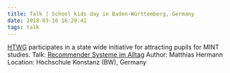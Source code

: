 ```yaml
---
title: Talk | School kids day in Baden-Württemberg, Germany
date: 2018-03-16 16:20:41
tags: talk
---
```


[HTWG](https://www.htwg-konstanz.de/bachelor/angewandte-informatik/studieninteressierte-gaeste/angebote-fuer-schuelerinnen/girls-day) participates in a state wide initiative for attracting pupils for MINT studies.
Talk: [Recommender Systeme im Alltag](/assets/docs/2018_RecommenderSystems.pdf)
Author: Matthias Hermann
Location: Hochschule Konstanz (BW), Germany
